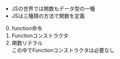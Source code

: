 - JSの世界では関数もデータ型の一種
- JSは三種類の方法で関数を定義
0. function命令
0. Functionコンストラクタ
0. 関数リテラル  
この中でFunctionコンストラクタは必要なし


